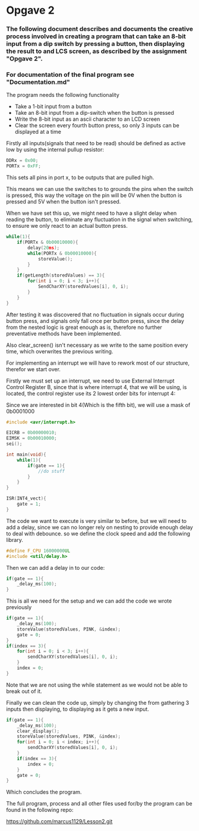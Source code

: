 # Opgave 2

### The following document describes and documents the creative process involved in creating a program that can take an 8-bit input from a dip switch by pressing a button, then displaying the result to and LCS screen, as described by the assignment "Opgave 2".

### For documentation of the final program see "Documentation.md"

The program needs the following functionality

<ul>
    <li>Take a 1-bit input from a button</li>
    <li>Take an 8-bit input from a dip-switch when the button is pressed</li>
    <li>Write the 8-bit input as an ascii character to an LCD screen</li>
    <li>Clear the screen every fourth button press, so only 3 inputs can be displayed at a time</li>
</ul>



Firstly all inputs(signals that need to be read) should be defined as active low by using the internal pullup resistor:

```c
DDRx = 0x00;
PORTx = 0xFF;
```

This sets all pins in port x, to be outputs that are pulled high.

This means we can use the switches to to grounds the pins when the switch is pressed, this way the voltage on the pin will be 0V when the button is pressed and 5V when the button isn't pressed.

When we have set this up, we might need to have a slight delay when reading the button, to eliminate any fluctuation in the signal when switching, to ensure we only react to an actual button press.

```c
while(1){
	if(PORTx & 0b00010000){
		delay(20ms);
		while(PORTx & 0b00010000){
			storeValue();
		}
	}
	if(getLength(storedValues) == 3){
        for(int i = 0; i < 3; i++){
			SendCharXY(storedValues[i], 0, i);
        }
	}
}
```

After testing it was discovered that no fluctuation in signals occur during button press, and signals only fall once per button press, since the delay from the nested logic is great enough as is, therefore no further preventative methods have been implemented.

Also clear_screen() isn't necessary as we write to the same position every time, which overwrites the previous writing.

For implementing an interrupt we will have to rework most of our structure, therefor we start over.

Firstly we must set up an interrupt, we need to use External Interrupt Control Register B, since that is where interrupt 4, that we will be using, is located, the control register use its 2 lowest order bits for interrupt 4:

Since we are interested in bit 4(Which is the fifth bit), we will use a mask of 0b0001000

```c
#include <avr/interrupt.h>

EICRB = 0b00000010;
EIMSK = 0b00010000;
sei();

int main(void){
	while(1){
 		if(gate == 1){
 			//do stuff
 		}
	}
}

ISR(INT4_vect){
	gate = 1;
}
```

The code we want to execute is very similar to before, but we will need to add a delay, since we can no longer rely on nesting to provide enough delay to deal with debounce. so we define the clock speed and add the following library.

```c
#define F_CPU 16000000UL
#include <util/delay.h>
```

Then we can add a delay in to our code:

```c
if(gate == 1){
	_delay_ms(100);
}
```

This is all we need for the setup and we can add the code we wrote previously

```c
if(gate == 1){
	_delay_ms(100);
	storeValue(storedValues, PINK, &index);
	gate = 0;
}
if(index == 3){
    for(int i = 0; i < 3; i++){
    	sendCharXY(storedValues[i], 0, i);
    }
    index = 0;
}
```

Note that we are not using the while statement as we would not be able to break out of it.

Finally we can clean the code up, simply by changing the from gathering 3 inputs then displaying, to displaying as it gets a new input.

```c
if(gate == 1){
    _delay_ms(100);
    clear_display();
    storeValue(storedValues, PINK, &index);
    for(int i = 0; i < index; i++){
    	sendCharXY(storedValues[i], 0, i);
    }
    if(index == 3){
    	index = 0;
    }
    gate = 0;
}
```

Which concludes the program.

The full program, process and all other files used for/by the program can be found in the following repo:

https://github.com/marcus1129/Lesson2.git